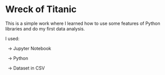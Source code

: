 # Wreck of Titanic
This is a simple work where I learned how to use some features of Python libraries and do my first data analysis.

I used:

  -> Jupyter Notebook
  
  -> Python
  
  -> Dataset in CSV

